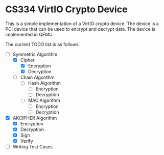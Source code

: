 # CS334 VirtIO Crypto Device

This is a simple implementation of a VirtIO crypto device. The device is a PCI device that can be used to encrypt and decrypt data. The device is implemented in QEMU.

The current TODO list is as follows:
- [ ] Symmetric Algorithm
    - [x] Cipher
        - [x] Encryption
        - [x] Decryption
    - [ ] Chain Algorithm
        - [ ] Hash Algorithm
            - [ ] Encryption
            - [ ] Decryption
        - [ ] MAC Algorithm
            - [ ] Encryption
            - [ ] Decryption
- [x] AKCIPHER Algorithm
    - [x] Encryption
    - [x] Decryption
    - [x] Sign
    - [x] Verify
- [ ] Writing Test Cases